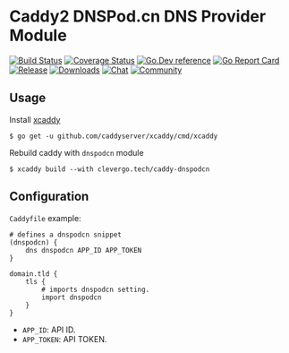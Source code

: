 # Caddy2 DNSPod.cn DNS Provider Module
[![Build Status](https://img.shields.io/travis/clevergo/caddy-dnspodcn?style=flat-square)](https://travis-ci.org/clevergo/caddy-dnspodcn)
[![Coverage Status](https://img.shields.io/coveralls/github/clevergo/caddy-dnspodcn?style=flat-square)](https://coveralls.io/github/clevergo/caddy-dnspodcn)
[![Go.Dev reference](https://img.shields.io/badge/go.dev-reference-blue?logo=go&logoColor=white&style=flat-square)](https://pkg.go.dev/clevergo.tech/caddy-dnspodcn?tab=doc)
[![Go Report Card](https://goreportcard.com/badge/github.com/clevergo/caddy-dnspodcn?style=flat-square)](https://goreportcard.com/report/github.com/clevergo/caddy-dnspodcn)
[![Release](https://img.shields.io/github/release/clevergo/caddy-dnspodcn.svg?style=flat-square)](https://github.com/clevergo/caddy-dnspodcn/releases)
[![Downloads](https://img.shields.io/endpoint?url=https://pkg.clevergo.tech/api/badges/downloads/total/clevergo.tech/caddy-dnspodcn?style=flat-square)](https://pkg.clevergo.tech/clevergo.tech/caddy-dnspodcn)
[![Chat](https://img.shields.io/badge/chat-telegram-blue?style=flat-square)](https://t.me/clevergotech)
[![Community](https://img.shields.io/badge/community-forum-blue?style=flat-square&color=orange)](https://forum.clevergo.tech)


## Usage

Install [xcaddy](https://github.com/caddyserver/xcaddy)

```
$ go get -u github.com/caddyserver/xcaddy/cmd/xcaddy
```

Rebuild caddy with `dnspodcn` module

```shell
$ xcaddy build --with clevergo.tech/caddy-dnspodcn
```

## Configuration

`Caddyfile` example:

```nginx
# defines a dnspodcn snippet
(dnspodcn) {
    dns dnspodcn APP_ID APP_TOKEN
}

domain.tld {
    tls {
        # imports dnspodcn setting.
        import dnspodcn
    }
}
```

- `APP_ID`: API ID.
- `APP_TOKEN`: API TOKEN.
